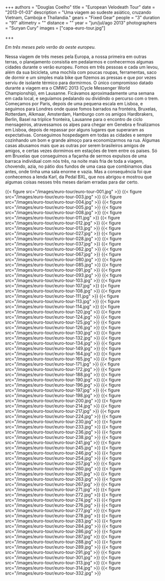 +++
authors = "Douglas Coelho"
title = "European Velodeath Tour"
date = "2013-01-03"
description = "Uma viagem ao sudeste asiático, cruzando Vietnam, Camboja e Thailandia."
gears = "Fixed Gear"
people = "3"
duration = "91"
altimetry = ""
distance = ""
year = "jun/jul/ago 2013"
photographers = "Suryan Cury"
images = ["capa-euro-tour.jpg"]

+++

_Em três meses pelo verão do oeste europeu._

<!--more-->

Nessa viagem de três meses pela Europa, a nossa primeira em outras terras, o
planejamento consistia em pedalarmos e conhecermos algumas cidades durante
o verão europeu. Fomos em três pessoas e cada um levou, além da sua bicicleta,
uma mochila com poucas roupas, ferramentas, saco de dormir e um simples mala
bike que fizemos as pressas e que por vezes serviu de isolante térmico para
dormirmos. O único compromisso datado durante a viagem era o CMWC 2013
(Cycle Messenger World Championship), em Lausanne. Ficávamos
aproximadamente uma semana em cada local, e seguíamos pedalando ou
dividindo o percurso com o trem.
Começamos por Paris, depois de uma pequena escala em Lisboa, e seguimos
para Londres onde quase fomos barrados na fronteira, Bruxelas, Rotterdam,
Alkmaar, Amsterdam, Hamburgo com os amigos Hardbrakers, Berlin, Basel na
tríplice fronteira, Lausanne para o encontro de ciclo mensageiros, atravessamos
os alpes para chegar em Genebra e finalizamos em Lisboa, depois de repassar
por alguns lugares que superaram as expectativas.
Conseguimos hospedagem em todas as cidades e sempre cozinhando um bom e
grande almoço para economizarmos na rua. Algumas casas abusamos mais que
as outras por serem brasileiros amigos de amigos, e certas vezes dormimos em
estações de trem entre os países. Só em Bruxelas que conseguimos a façanha de
sermos expulsos de uma barraca individual com nós três, na noite mais fria de
toda a viagem, chovendo, azia, no pátio dos fundos de uma casa que combinamos
dias antes, onde tinha uma sala enorme e vazia. Mas a consequência foi que
conhecemos a lenda Karl, da Pedal BXL, que nos abrigou e mostrou que algumas
coisas nesses três meses dariam erradas para dar certo.

{{< figure src="/images/euro-tour/euro-tour-001.jpg" >}}
{{< figure src="/images/euro-tour/euro-tour-003.jpg" >}}
{{< figure src="/images/euro-tour/euro-tour-004.jpg" >}}
{{< figure src="/images/euro-tour/euro-tour-005.jpg" >}}
{{< figure src="/images/euro-tour/euro-tour-008.jpg" >}}
{{< figure src="/images/euro-tour/euro-tour-011.jpg" >}}
{{< figure src="/images/euro-tour/euro-tour-012.jpg" >}}
{{< figure src="/images/euro-tour/euro-tour-013.jpg" >}}
{{< figure src="/images/euro-tour/euro-tour-027.jpg" >}}
{{< figure src="/images/euro-tour/euro-tour-028.jpg" >}}
{{< figure src="/images/euro-tour/euro-tour-037.jpg" >}}
{{< figure src="/images/euro-tour/euro-tour-062.jpg" >}}
{{< figure src="/images/euro-tour/euro-tour-067.jpg" >}}
{{< figure src="/images/euro-tour/euro-tour-080.jpg" >}}
{{< figure src="/images/euro-tour/euro-tour-085.jpg" >}}
{{< figure src="/images/euro-tour/euro-tour-091.jpg" >}}
{{< figure src="/images/euro-tour/euro-tour-093.jpg" >}}
{{< figure src="/images/euro-tour/euro-tour-103.jpg" >}}
{{< figure src="/images/euro-tour/euro-tour-107.jpg" >}}
{{< figure src="/images/euro-tour/euro-tour-108.jpg" >}}
{{< figure src="/images/euro-tour/euro-tour-111.jpg" >}}
{{< figure src="/images/euro-tour/euro-tour-113.jpg" >}}
{{< figure src="/images/euro-tour/euro-tour-114.jpg" >}}
{{< figure src="/images/euro-tour/euro-tour-120.jpg" >}}
{{< figure src="/images/euro-tour/euro-tour-124.jpg" >}}
{{< figure src="/images/euro-tour/euro-tour-125.jpg" >}}
{{< figure src="/images/euro-tour/euro-tour-126.jpg" >}}
{{< figure src="/images/euro-tour/euro-tour-130.jpg" >}}
{{< figure src="/images/euro-tour/euro-tour-132.jpg" >}}
{{< figure src="/images/euro-tour/euro-tour-134.jpg" >}}
{{< figure src="/images/euro-tour/euro-tour-149.jpg" >}}
{{< figure src="/images/euro-tour/euro-tour-164.jpg" >}}
{{< figure src="/images/euro-tour/euro-tour-165.jpg" >}}
{{< figure src="/images/euro-tour/euro-tour-171.jpg" >}}
{{< figure src="/images/euro-tour/euro-tour-172.jpg" >}}
{{< figure src="/images/euro-tour/euro-tour-188.jpg" >}}
{{< figure src="/images/euro-tour/euro-tour-190.jpg" >}}
{{< figure src="/images/euro-tour/euro-tour-196.jpg" >}}
{{< figure src="/images/euro-tour/euro-tour-197.jpg" >}}
{{< figure src="/images/euro-tour/euro-tour-198.jpg" >}}
{{< figure src="/images/euro-tour/euro-tour-200.jpg" >}}
{{< figure src="/images/euro-tour/euro-tour-214.jpg" >}}
{{< figure src="/images/euro-tour/euro-tour-217.jpg" >}}
{{< figure src="/images/euro-tour/euro-tour-224.jpg" >}}
{{< figure src="/images/euro-tour/euro-tour-230.jpg" >}}
{{< figure src="/images/euro-tour/euro-tour-233.jpg" >}}
{{< figure src="/images/euro-tour/euro-tour-236.jpg" >}}
{{< figure src="/images/euro-tour/euro-tour-238.jpg" >}}
{{< figure src="/images/euro-tour/euro-tour-241.jpg" >}}
{{< figure src="/images/euro-tour/euro-tour-245.jpg" >}}
{{< figure src="/images/euro-tour/euro-tour-246.jpg" >}}
{{< figure src="/images/euro-tour/euro-tour-254.jpg" >}}
{{< figure src="/images/euro-tour/euro-tour-257.jpg" >}}
{{< figure src="/images/euro-tour/euro-tour-260.jpg" >}}
{{< figure src="/images/euro-tour/euro-tour-261.jpg" >}}
{{< figure src="/images/euro-tour/euro-tour-263.jpg" >}}
{{< figure src="/images/euro-tour/euro-tour-267.jpg" >}}
{{< figure src="/images/euro-tour/euro-tour-271.jpg" >}}
{{< figure src="/images/euro-tour/euro-tour-272.jpg" >}}
{{< figure src="/images/euro-tour/euro-tour-274.jpg" >}}
{{< figure src="/images/euro-tour/euro-tour-276.jpg" >}}
{{< figure src="/images/euro-tour/euro-tour-277.jpg" >}}
{{< figure src="/images/euro-tour/euro-tour-278.jpg" >}}
{{< figure src="/images/euro-tour/euro-tour-283.jpg" >}}
{{< figure src="/images/euro-tour/euro-tour-284.jpg" >}}
{{< figure src="/images/euro-tour/euro-tour-286.jpg" >}}
{{< figure src="/images/euro-tour/euro-tour-287.jpg" >}}
{{< figure src="/images/euro-tour/euro-tour-288.jpg" >}}
{{< figure src="/images/euro-tour/euro-tour-289.jpg" >}}
{{< figure src="/images/euro-tour/euro-tour-291.jpg" >}}
{{< figure src="/images/euro-tour/euro-tour-301.jpg" >}}
{{< figure src="/images/euro-tour/euro-tour-313.jpg" >}}
{{< figure src="/images/euro-tour/euro-tour-314.jpg" >}}
{{< figure src="/images/euro-tour/euro-tour-332.jpg" >}}

